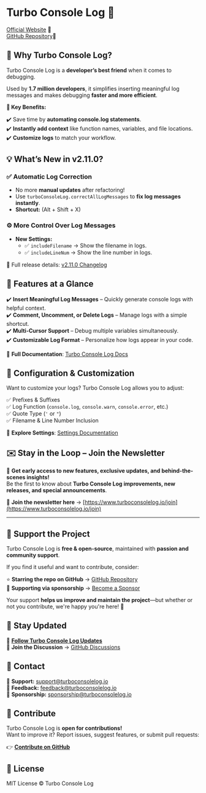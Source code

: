 # Turbo Console Log 🚀

[Official Website](https://www.turboconsolelog.io) 🎨 \
[GitHub Repository](https://github.com/Chakroun-Anas/turbo-console-log)📝

## 🌟 Why Turbo Console Log?

Turbo Console Log is a **developer’s best friend** when it comes to debugging.

Used by **1.7 million developers**, it simplifies inserting meaningful log messages and makes debugging **faster and more efficient**.

**🚀 Key Benefits:**

✔️ Save time by **automating console.log statements**.  
✔️ **Instantly add context** like function names, variables, and file locations.  
✔️ **Customize logs** to match your workflow.

## 💡 What’s New in v2.11.0?

### ✅ **Automatic Log Correction**

- No more **manual updates** after refactoring!
- Use `turboConsoleLog.correctAllLogMessages` to **fix log messages instantly**.
- **Shortcut:** (Alt + Shift + X)

### ⚙️ **More Control Over Log Messages**

- **New Settings:**
  - ✅ `includeFilename` → Show the filename in logs.
  - ✅ `includeLineNum` → Show the line number in logs.

📌 Full release details: [v2.11.0 Changelog](https://github.com/Chakroun-Anas/turbo-console-log/blob/master/CHANGELOG.md)

## 🚀 Features at a Glance

✔️ **Insert Meaningful Log Messages** – Quickly generate console logs with helpful context.  
✔️ **Comment, Uncomment, or Delete Logs** – Manage logs with a simple shortcut.  
✔️ **Multi-Cursor Support** – Debug multiple variables simultaneously.  
✔️ **Customizable Log Format** – Personalize how logs appear in your code.

📖 **Full Documentation**: [Turbo Console Log Docs](https://www.turboconsolelog.io/documentation/features)

## 🔧 Configuration & Customization

Want to customize your logs? Turbo Console Log allows you to adjust:

✅ Prefixes & Suffixes  
✅ Log Function (`console.log`, `console.warn`, `console.error`, etc.)  
✅ Quote Type (`'` or `"`)  
✅ Filename & Line Number Inclusion

📖 **Explore Settings**: [Settings Documentation](https://www.turboconsolelog.io/documentation/settings)

## ✉️ Stay in the Loop – Join the Newsletter

🚀 **Get early access to new features, exclusive updates, and behind-the-scenes insights!**  
Be the first to know about **Turbo Console Log improvements, new releases, and special announcements**.

📩 **Join the newsletter here** → [https://www.turboconsolelog.io/join](https://www.turboconsolelog.io/join)

---

## 💙 Support the Project

Turbo Console Log is **free & open-source**, maintained with **passion and community support**.

If you find it useful and want to contribute, consider:

⭐ **Starring the repo on GitHub** → [GitHub Repository](https://github.com/Chakroun-Anas/turbo-console-log)  
💖 **Supporting via sponsorship** → [Become a Sponsor](https://www.turboconsolelog.io/sponsorship?showSponsor=true)

Your support **helps us improve and maintain the project**—but whether or not you contribute, we're happy you're here! 🚀

## 📢 Stay Updated

🔗 **[Follow Turbo Console Log Updates](https://www.turboconsolelog.io/articles)**  
💬 **Join the Discussion** → [GitHub Discussions](https://github.com/Chakroun-Anas/turbo-console-log/discussions)

## 📧 Contact

📩 **Support:** [support@turboconsolelog.io](mailto:support@turboconsolelog.io) \
📩 **Feedback:** [feedback@turboconsolelog.io](mailto:feedback@turboconsolelog.io) \
📩 **Sponsorship:** [sponsorship@turboconsolelog.io](mailto:sponsorship@turboconsolelog.io)

## 🎯 Contribute

Turbo Console Log is **open for contributions!**  
Want to improve it? Report issues, suggest features, or submit pull requests:

👉 **[Contribute on GitHub](https://github.com/Chakroun-Anas/turbo-console-log)**

## 📜 License

MIT License &copy; Turbo Console Log
